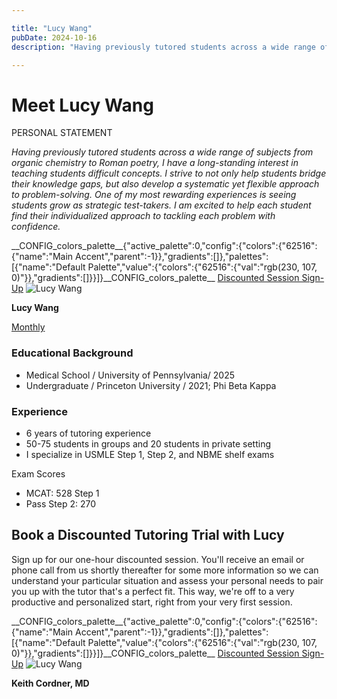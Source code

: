 ```yaml
---

title: "Lucy Wang"
pubDate: 2024-10-16
description: "Having previously tutored students across a wide range of subjects from organic chemistry to Roman poetry, I have a longstanding interest in teaching stude"

---
```



# Meet Lucy Wang

PERSONAL STATEMENT

_Having previously tutored students across a wide range of subjects from organic chemistry to Roman poetry, I have a long-standing interest in teaching students difficult concepts. I strive to not only help students bridge their knowledge gaps, but also develop a systematic yet flexible approach to problem-solving. One of my most rewarding experiences is seeing students grow as strategic test-takers. I am excited to help each student find their individualized approach to tackling each problem with confidence._

\_\_CONFIG\_colors\_palette\_\_{"active\_palette":0,"config":{"colors":{"62516":{"name":"Main Accent","parent":-1}},"gradients":\[\]},"palettes":\[{"name":"Default Palette","value":{"colors":{"62516":{"val":"rgb(230, 107, 0)"}},"gradients":\[\]}}\]}\_\_CONFIG\_colors\_palette\_\_ [Discounted Session Sign-Up](/purchase-discounted-session/) ![](https://i2xfwztd2ksbegse.public.blob.vercel-storage.com/wp/2024/10/Lucy-Wang.webp "Lucy Wang")

**Lucy Wang**

[Monthly](#)

### Educational Background

- Medical School / University of Pennsylvania/ 2025
- Undergraduate / Princeton University / 2021; Phi Beta Kappa 

### Experience

- 6 years of tutoring experience
- 50-75 students in groups and 20 students in private setting
- I specialize in USMLE Step 1, Step 2, and NBME shelf exams

Exam Scores

- MCAT: 528 Step 1
- Pass Step 2: 270

## Book a Discounted Tutoring Trial with Lucy

Sign up for our one-hour discounted session. You'll receive an email or phone call from us shortly thereafter for some more information so we can understand your particular situation and assess your personal needs to pair you up with the tutor that's a perfect fit. This way, we're off to a very productive and personalized start, right from your very first session.

\_\_CONFIG\_colors\_palette\_\_{"active\_palette":0,"config":{"colors":{"62516":{"name":"Main Accent","parent":-1}},"gradients":\[\]},"palettes":\[{"name":"Default Palette","value":{"colors":{"62516":{"val":"rgb(230, 107, 0)"}},"gradients":\[\]}}\]}\_\_CONFIG\_colors\_palette\_\_ [Discounted Session Sign-Up](/purchase-discounted-session/) ![](https://i2xfwztd2ksbegse.public.blob.vercel-storage.com/wp/2024/10/Lucy-Wang.webp "Lucy Wang")

**Keith Cordner, MD**
